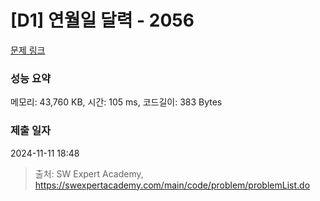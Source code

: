 # [D1] 연월일 달력 - 2056 

[문제 링크](https://swexpertacademy.com/main/code/problem/problemDetail.do?contestProbId=AV5QLkdKAz4DFAUq) 

### 성능 요약

메모리: 43,760 KB, 시간: 105 ms, 코드길이: 383 Bytes

### 제출 일자

2024-11-11 18:48



> 출처: SW Expert Academy, https://swexpertacademy.com/main/code/problem/problemList.do